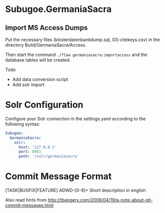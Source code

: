 Subugoe.GermaniaSacra
=====================

## Import MS Access Dumps

Put the necessary files (klosterdatenbankdump.sql, GS-citekeys.csv) in the directory Build/GermaniaSacra/Access.

Then start the command `./flow germaniasacra:importaccess` and the database tables will be created.

Todo

* Add data conversion script
* Add solr import

Solr Configuration
==================

Configure your Solr connection in the settings.yaml according to the following syntax:


```yaml
Subugoe:
  GermaniaSacra:
    solr:
      host: '127.0.0.1'
      port: 8983
      path: '/solr/germaniasacra'
```

Commit Message Format
=====================

[TASK|BUGFIX|FEATURE] ADWD-[0-9]+ Short description in english

Also read hints from http://tbaggery.com/2008/04/19/a-note-about-git-commit-messages.html
